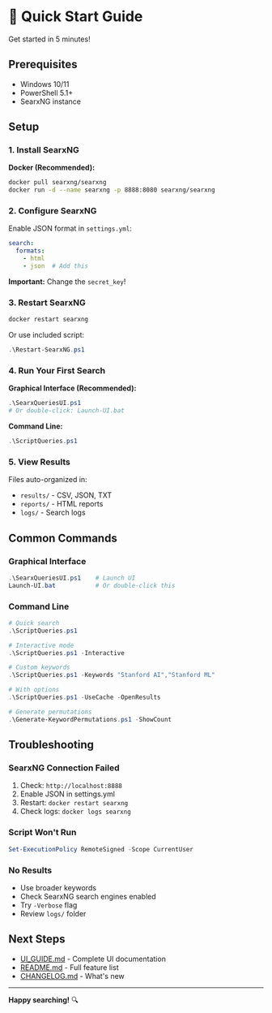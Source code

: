 # 🚀 Quick Start Guide

Get started in 5 minutes!

## Prerequisites

- Windows 10/11
- PowerShell 5.1+
- SearxNG instance

## Setup

### 1. Install SearxNG

**Docker (Recommended):**
```bash
docker pull searxng/searxng
docker run -d --name searxng -p 8888:8080 searxng/searxng
```

### 2. Configure SearxNG

Enable JSON format in `settings.yml`:
```yaml
search:
  formats:
    - html
    - json  # Add this
```

**Important:** Change the `secret_key`!

### 3. Restart SearxNG

```bash
docker restart searxng
```

Or use included script:
```powershell
.\Restart-SearxNG.ps1
```

### 4. Run Your First Search

**Graphical Interface (Recommended):**
```powershell
.\SearxQueriesUI.ps1
# Or double-click: Launch-UI.bat
```

**Command Line:**
```powershell
.\ScriptQueries.ps1
```

### 5. View Results

Files auto-organized in:
- `results/` - CSV, JSON, TXT
- `reports/` - HTML reports
- `logs/` - Search logs

## Common Commands

### Graphical Interface
```powershell
.\SearxQueriesUI.ps1    # Launch UI
Launch-UI.bat           # Or double-click this
```

### Command Line
```powershell
# Quick search
.\ScriptQueries.ps1

# Interactive mode
.\ScriptQueries.ps1 -Interactive

# Custom keywords
.\ScriptQueries.ps1 -Keywords "Stanford AI","Stanford ML"

# With options
.\ScriptQueries.ps1 -UseCache -OpenResults

# Generate permutations
.\Generate-KeywordPermutations.ps1 -ShowCount
```

## Troubleshooting

### SearxNG Connection Failed
1. Check: `http://localhost:8888`
2. Enable JSON in settings.yml
3. Restart: `docker restart searxng`
4. Check logs: `docker logs searxng`

### Script Won't Run
```powershell
Set-ExecutionPolicy RemoteSigned -Scope CurrentUser
```

### No Results
- Use broader keywords
- Check SearxNG search engines enabled
- Try `-Verbose` flag
- Review `logs/` folder

## Next Steps

- [UI_GUIDE.md](UI_GUIDE.md) - Complete UI documentation
- [README.md](README.md) - Full feature list
- [CHANGELOG.md](CHANGELOG.md) - What's new

---

**Happy searching!** 🔍
